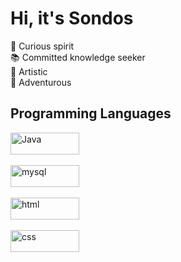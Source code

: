 <h1>Hi, it's Sondos</h1>
<div>
   💫 Curious spirit </br>
   📚 Committed knowledge seeker</br> 
   🎨 Artistic</br>
   🤩 Adventurous</br>
</div>

<h2>Programming Languages</h2>
<div>
   <img alt="Java" width="110px" height="35px" src="https://img.shields.io/badge/Java-ED8B00?style=for-the-badge&logo=java&logoColor=white"></br></br>
   <img alt="mysql" width="110px" height="35px" src="https://img.shields.io/badge/MySQL-005C84?style=for-the-badge&logo=mysql&logoColor=white"></br></br>
   <img alt="html" width="110px" height="35px" src="https://img.shields.io/badge/HTML5-E34F26?style=for-the-badge&logo=html5&logoColor=white"></br></br>
   <img alt="css" width="110px" height="35px" src="https://img.shields.io/badge/CSS3-1572B6?style=for-the-badge&logo=css3&logoColor=white"></br></br>
</div>

 <!---
sondosaabed/sondosaabed is a ✨ special ✨ repository because its `README.md` (this file) appears on your GitHub profile.
You can click the Preview link to take a look at your changes.
--->

